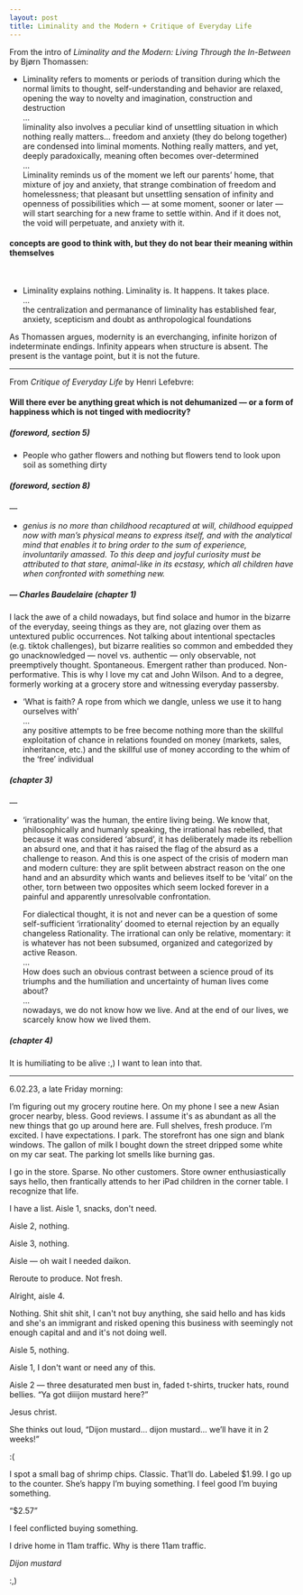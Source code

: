```yaml
---
layout: post
title: Liminality and the Modern + Critique of Everyday Life
---
```


From the intro of *Liminality and the Modern: Living Through the In-Between* by Bjørn Thomassen:

- Liminality refers to moments or periods of transition during which the normal limits to thought, self-understanding and behavior are relaxed, opening the way to novelty and imagination, construction and destruction  
    …    
    liminality also involves a peculiar kind of unsettling situation in which nothing really matters… freedom and anxiety (they do belong together) are condensed into liminal moments. Nothing really matters, and yet, deeply paradoxically, meaning often becomes over-determined  
    …    
    Liminality reminds us of the moment we left our parents’ home, that mixture of joy and anxiety, that strange combination of freedom and homelessness; that pleasant but unsettling sensation of infinity and openness of possibilities which — at some moment, sooner or later — will start searching for a new frame to settle within. And if it does not, the void will perpetuate, and anxiety with it.

#### concepts are good to think with, but they do not bear their meaning within themselves  
<br>

- Liminality explains nothing. Liminality is. It happens. It takes place.  
    …  
    the centralization and permanance of liminality has established fear, anxiety, scepticism and doubt as anthropological foundations

As Thomassen argues, modernity is an everchanging, infinite horizon of indeterminate endings. Infinity appears when structure is absent. The present is the vantage point, but it is not the future.

<hr>

From *Critique of Everyday Life* by Henri Lefebvre:

#### Will there ever be anything great which is not dehumanized — or a form of happiness which is not tinged with mediocrity?
##### (foreword, section 5)

- People who gather flowers and nothing but flowers tend to look upon soil as something dirty
##### (foreword, section 8)

—

- *genius is no more than childhood recaptured at will, childhood equipped now with man’s physical means to express itself, and with the analytical mind that enables it to bring order to the sum of experience, involuntarily amassed. To this deep and joyful curiosity must be attributed to that stare, animal-like in its ecstasy, which all children have when confronted with something new.* 
##### — Charles Baudelaire (chapter 1)

I lack the awe of a child nowadays, but find solace and humor in the bizarre of the everyday, seeing things as they are, not glazing over them as untextured public occurrences.
Not talking about intentional spectacles (e.g. tiktok challenges), but bizarre realities so common and embedded they go unacknowledged — novel vs. authentic — only observable, not preemptively thought. Spontaneous. Emergent rather than produced. Non-performative. This is why I love my cat and John Wilson. And to a degree, formerly working at a grocery store and witnessing everyday passersby.

- ‘What is faith? A rope from which we dangle, unless we use it to hang ourselves with’  
    …  
    any positive attempts to be free become nothing more than the skillful exploitation of chance in relations founded on money (markets, sales, inheritance, etc.) and the skillful use of money according to the whim of the ‘free’ individual
##### (chapter 3)

—

- ‘irrationality’ was the human, the entire living being. We know that, philosophically and humanly speaking, the irrational has rebelled, that because it was considered ‘absurd’, it has deliberately made its rebellion an absurd one, and that it has raised the flag of the absurd as a challenge to reason. And this is one aspect of the crisis of modern man and modern culture: they are split between abstract reason on the one hand and an absurdity which wants and believes itself to be ‘vital’ on the other, torn between two opposites which seem locked forever in a painful and apparently unresolvable confrontation.  

    For dialectical thought, it is not and never can be a question of some self-sufficient ‘irrationality’ doomed to eternal rejection by an equally changeless Rationality. The irrational can only be relative, momentary: it is whatever has not been subsumed, organized and categorized by active Reason.  
    …  
    How does such an obvious contrast between a science proud of its triumphs and the humiliation and uncertainty of human lives come about?  
    …  
    nowadays, we do not know how we live. And at the end of our lives, we scarcely know how we lived them.
##### (chapter 4)

It is humiliating to be alive :,) I want to lean into that.

<hr>

6.02.23, a late Friday morning:

I’m figuring out my grocery routine here. On my phone I see a new Asian grocer nearby, bless. Good reviews. I assume it's as abundant as all the new things that go up around here are. Full shelves, fresh produce. I’m excited. I have expectations. I park. The storefront has one sign and blank windows. The gallon of milk I bought down the street dripped some white on my car seat. The parking lot smells like burning gas.

I go in the store. Sparse. No other customers. Store owner enthusiastically says hello, then frantically attends to her iPad children in the corner table. I recognize that life.

I have a list. Aisle 1, snacks, don't need. 

Aisle 2, nothing. 

Aisle 3, nothing. 

Aisle — oh wait I needed daikon. 

Reroute to produce. Not fresh. 

Alright, aisle 4. 

Nothing. Shit shit shit, I can't not buy anything, she said hello and has kids and she's an immigrant and risked opening this business with seemingly not enough capital and and it's not doing well. 

Aisle 5, nothing. 

Aisle 1, I don't want or need any of this. 

Aisle 2 — three desaturated men bust in, faded t-shirts, trucker hats, round bellies. “Ya got diiijon mustard here?” 

Jesus christ.

She thinks out loud, “Dijon mustard… dijon mustard… we’ll have it in 2 weeks!” 

:(

I spot a small bag of shrimp chips. Classic. That’ll do. Labeled $1.99. I go up to the counter. She’s happy I’m buying something. I feel good I’m buying something. 

“$2.57”

I feel conflicted buying something. 

I drive home in 11am traffic. Why is there 11am traffic.

*Dijon mustard*

:,)